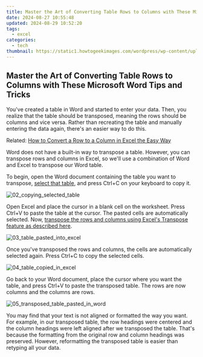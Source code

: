 ```yaml
---
title: Master the Art of Converting Table Rows to Columns with These Microsoft Word Tips and Tricks
date: 2024-08-27 10:55:48
updated: 2024-08-29 10:52:20
tags:
  - excel
categories:
  - tech
thumbnail: https://static1.howtogeekimages.com/wordpress/wp-content/uploads/2016/06/00_lead_image_transpose_word_table.png
---
```


## Master the Art of Converting Table Rows to Columns with These Microsoft Word Tips and Tricks

You've created a table in Word and started to enter your data. Then, you realize that the table should be transposed, meaning the rows should be columns and vice versa. Rather than recreating the table and manually entering the data again, there's an easier way to do this.

Related: [How to Convert a Row to a Column in Excel the Easy Way](https://some-skills.techidaily.com/updated-transition-to-hdr-a-step-forward-in-high-quality-video/) 

 Word does not have a built-in way to transpose a table. However, you can transpose rows and columns in Excel, so we'll use a combination of Word and Excel to transpose our Word table.

 To begin, open the Word document containing the table you want to transpose, [select that table](https://facebook-video-share.techidaily.com/updated-banner-bliss-get-a-peek-at-our-library-of-50-free-youtube-banners/), and press Ctrl+C on your keyboard to copy it.

![02_copying_selected_table](https://static1.howtogeekimages.com/wordpress/wp-content/uploads/2016/06/02_copying_selected_table.png) 

 Open Excel and place the cursor in a blank cell on the worksheet. Press Ctrl+V to paste the table at the cursor. The pasted cells are automatically selected. Now, [transpose the rows and columns using Excel's Transpose feature as described here](https://some-skills.techidaily.com/updated-transition-to-hdr-a-step-forward-in-high-quality-video/).

![03_table_pasted_into_excel](https://static1.howtogeekimages.com/wordpress/wp-content/uploads/2016/06/03_table_pasted_into_excel.png) 

 Once you've transposed the rows and columns, the cells are automatically selected again. Press Ctrl+C to copy the selected cells.

![04_table_copied_in_excel](https://static1.howtogeekimages.com/wordpress/wp-content/uploads/2016/06/04_table_copied_in_excel.png) 

 Go back to your Word document, place the cursor where you want the table, and press Ctrl+V to paste the transposed table. The rows are now columns and the columns are rows.

![05_transposed_table_pasted_in_word](https://static1.howtogeekimages.com/wordpress/wp-content/uploads/2016/06/05_transposed_table_pasted_in_word.png) 

 You may find that your text is not aligned or formatted the way you want. For example, in our transposed table, the row headings were centered and the column headings were left aligned after we transposed the table. That's because the formatting from the original row and column headings was preserved. However, reformatting the transposed table is easier than retyping all your data.

<ins class="adsbygoogle"
     style="display:block"
     data-ad-format="autorelaxed"
     data-ad-client="ca-pub-7571918770474297"
     data-ad-slot="1223367746"></ins>



<ins class="adsbygoogle"
     style="display:block"
     data-ad-client="ca-pub-7571918770474297"
     data-ad-slot="8358498916"
     data-ad-format="auto"
     data-full-width-responsive="true"></ins>
